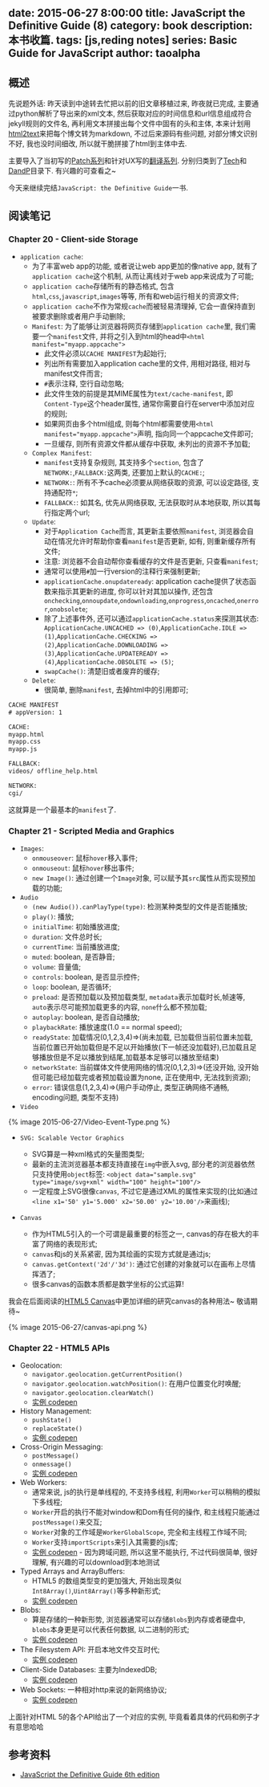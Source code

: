 date: 2015-06-27 8:00:00
title: JavaScript the Definitive Guide (8)
category: book
description: 本书收篇.
tags: [js,reding notes]
series: Basic Guide for JavaScript
author: taoalpha
---

## 概述

先说题外话: 昨天读到中途转去忙把以前的旧文章移植过来, 昨夜就已完成, 主要通过python解析了导出来的xml文本, 然后获取对应的时间信息和url信息组成符合jekyll规则的文件名, 再利用文本拼接出每个文件中固有的头和主体, 本来计划用[html2text](https://github.com/aaronsw/html2text)来把每个博文转为markdown, 不过后来源码有些问题, 对部分博文识别不好, 我也没时间细改, 所以就干脆拼接了html到主体中去.

主要导入了当初写的[Patch系列]({{site.basurl}}/tag/Patch/)和针对UX写的[翻译系列]({{site.baseurl}}/tag/译系列/). 分别归类到了[Tech]({{site.baseurl}}/tech)和[DandP]({{site.basurl}}/dandp)目录下. 有兴趣的可查看之~

今天来继续完结`JavaScript: the Definitive Guide`一书.



## 阅读笔记

### Chapter 20 - Client-side Storage

- `application cache`:
  - 为了丰富web app的功能, 或者说让web app更加的像native app, 就有了`application cache`这个机制, 从而让离线对于web app来说成为了可能;
  - `application cache`存储所有的静态格式, 包含`html`,`css`,`javascript`,`images`等等, 所有和web运行相关的资源文件;
  - `application cache`不作为常规`cache`而被轻易清理掉, 它会一直保持直到被要求删除或者用户手动删除;
  - `Manifest`: 为了能够让浏览器将网页存储到`application cache`里, 我们需要一个`manifest`文件, 并将之引入到html的head中`<html manifest="myapp.appcache">`
    - 此文件必须以`CACHE MANIFEST`为起始行;
    - 列出所有需要加入application cache里的文件, 用相对路径, 相对与manifest文件而言;
    - `#`表示注释, 空行自动忽略;
    - 此文件生效的前提是其MIME属性为`text/cache-manifest`, 即`Content-Type`这个header属性, 通常你需要自行在server中添加对应的规则;
    - 如果网页由多个html组成, 则每个html都需要使用`<html manifest="myapp.appcache">`声明, 指向同一个appcache文件即可;
    - 一旦缓存, 则所有资源文件都从缓存中获取, 未列出的资源不予加载;
  - `Complex Manifest`:
    - `manifest`支持复杂规则, 其支持多个`section`, 包含了`NETWORK:`,`FALLBACK:`这两类, 还要加上默认的`CACHE:`;
    - `NETWORK:`: 所有不予cache必须要从网络获取的资源, 可以设定路径, 支持通配符`*`;
    - `FALLBACK:`: 如其名, 优先从网络获取, 无法获取时从本地获取, 所以其每行指定两个url;
  - `Update`:
    - 对于`Application Cache`而言, 其更新主要依照`manifest`, 浏览器会自动在情况允许时帮助你查看`manifest`是否更新, 如有, 则重新缓存所有文件;
    - 注意: 浏览器不会自动帮你查看缓存的文件是否更新, 只查看`manifest`;
    - 通常可以使用`#`加一行version的注释行来强制更新;
    - `applicationCache.onupdateready`: application cache提供了状态函数来指示其更新的进度, 你可以针对其加以操作, 还包含`onchecking`,`onnoupdate`,`ondownloading`,`onprogress`,`oncached`,`onerror`,`onobsolete`;
    - 除了上述事件外, 还可以通过`applicationCache.status`来探测其状态: `ApplicationCache.UNCACHED => (0)`,`ApplicationCache.IDLE => (1)`,`ApplicationCache.CHECKING => (2)`,`ApplicationCache.DOWNLOADING => (3)`,`ApplicationCache.UPDATEREADY => (4)`,`ApplicationCache.OBSOLETE => (5)`;
    - `swapCache()`: 清楚旧或者废弃的缓存;
  - `Delete`:
    - 很简单, 删除`manifest`, 去掉html中的引用即可;

``` html
CACHE MANIFEST
# appVersion: 1

CACHE:
myapp.html
myapp.css
myapp.js

FALLBACK:
videos/ offline_help.html

NETWORK:
cgi/
```

这就算是一个最基本的`manifest`了.

### Chapter 21 - Scripted Media and Graphics

- `Images`:
  - `onmouseover`: 鼠标`hover`移入事件;
  - `onmouseout`: 鼠标`hover`移出事件;
  - `new Image()`: 通过创建一个`Image`对象, 可以赋予其`src`属性从而实现预加载的功能;
- `Audio`
  - `(new Audio()).canPlayType(type)`: 检测某种类型的文件是否能播放;
  - `play()`: 播放;
  - `initialTime`: 初始播放进度;
  - `duration`: 文件总时长;
  - `currentTime`: 当前播放进度;
  - `muted`: boolean, 是否静音;
  - `volume`: 音量值;
  - `controls`: boolean, 是否显示控件;
  - `loop`: boolean, 是否循环;
  - `preload`: 是否预加载以及预加载类型, `metadata`表示加载时长,帧速等, `auto`表示尽可能预加载更多的内容, `none`什么都不预加载;
  - `autoplay`: boolean, 是否自动播放;
  - `playbackRate`: 播放速度(1.0 == normal speed);
  - `readyState`: 加载情况(0,1,2,3,4)=>(尚未加载, 已加载但当前位置未加载, 当前位置已开始加载但是不足以开始播放(下一帧还没加载好),已加载且足够播放但是不足以播放到结尾,加载基本足够可以播放至结束)
  - `networkState`: 当前媒体文件使用网络的情况(0,1,2,3)=>(还没开始, 没开始但可能已经加载完或者预加载设置为none, 正在使用中, 无法找到资源);
  - `error`: 错误信息(1,2,3,4)=>(用户手动停止, 类型正确网络不通畅, encoding问题, 类型不支持)
- `Video`

{% image 2015-06-27/Video-Event-Type.png %}

- `SVG: Scalable Vector Graphics`
  - SVG算是一种xml格式的矢量图类型;
  - 最新的主流浏览器基本都支持直接在`img`中嵌入svg, 部分老的浏览器依然只支持使用`object`标签: `<object data="sample.svg" type="image/svg+xml" width="100" height="100"/>`
  - 一定程度上SVG很像`canvas`, 不过它是通过XML的属性来实现的(比如通过`<line x1='50' y1='5.000' x2='50.00' y2='10.00'/>`来画线);

- `Canvas`
  - 作为HTML5引入的一个可谓是最重要的标签之一, canvas的存在极大的丰富了网络的表现形式;
  - `canvas`和js的关系紧密, 因为其绘画的实现方式就是通过js;
  - `canvas.getContext('2d'/'3d')`: 通过它创建的对象就可以在画布上尽情挥洒了;
  - 很多canvas的函数本质都是数学坐标的公式运算!

我会在后面阅读的[HTML5 Canvas](http://book.douban.com/subject/6383126/)中更加详细的研究canvas的各种用法~ 敬请期待~

{% image 2015-06-27/canvas-api.png %}  

### Chapter 22 - HTML5 APIs

- Geolocation:
  - `navigator.geolocation.getCurrentPosition()`
  - `navigator.geolocation.watchPosition()`: 在用户位置变化时唤醒;
  - `navigator.geolocation.clearWatch()`
  - [实例 codepen](http://codepen.io/agrayson/pen/IvjCi)
- History Management:
  - `pushState()`
  - `replaceState()`
  - [实例 codepen](http://codepen.io/lodr/pen/ldcwk)
- Cross-Origin Messaging:
  - `postMessage()`
  - `onmessage()`
  - [实例 codepen](http://codepen.io/matt-west/pen/lpExI)
- Web Workers:
  - 通常来说, js的执行是单线程的, 不支持多线程, 利用`Worker`可以稍稍的模拟下多线程;
  - `Worker`开启的执行不能对window和Dom有任何的操作, 和主线程只能通过`postMessage()`来交互;
  - `Worker`对象的工作域是`WorkerGlobalScope`, 完全和主线程工作域不同;
  - `Worker`支持`importScripts`来引入其需要的js库;
  - [实例 codepen](http://codepen.io/lodr/pen/qpfEy) - 因为跨域问题, 所以这里不能执行, 不过代码很简单, 很好理解, 有兴趣的可以download到本地测试
- Typed Arrays and ArrayBuffers:
  - HTML5 的数组类型变的更加强大, 开始出现类似`Int8Array()`,`Uint8Array()`等多种新形式;
  - [实例 codepen](http://codepen.io/lodr/pen/ymlgt)
- Blobs:
  - 算是存储的一种新形势, 浏览器通常可以存储`Blobs`到内存或者硬盘中, `blobs`本身更是可以代表任何数据, 以二进制的形式;
  - [实例 codepen](http://codepen.io/davidelrizzo/pen/cxsGb)
- The Filesystem API: 开启本地文件交互时代;
  - [实例 codepen](http://codepen.io/lodr/pen/aHwtn)
- Client-Side Databases: 主要为IndexedDB;
  - [实例 codepen](http://codepen.io/gtorodelvalle/pen/puBoE)
- Web Sockets: 一种相对http来说的新网络协议;
  - [实例 codepen](http://codepen.io/matt-west/pen/tHlBb)

上面针对HTML 5的各个API给出了一个对应的实例, 毕竟看着具体的代码和例子才有意思哈哈

## 参考资料

- [JavaScript the Definitive Guide 6th edition](http://book.douban.com/subject/5303032/)
